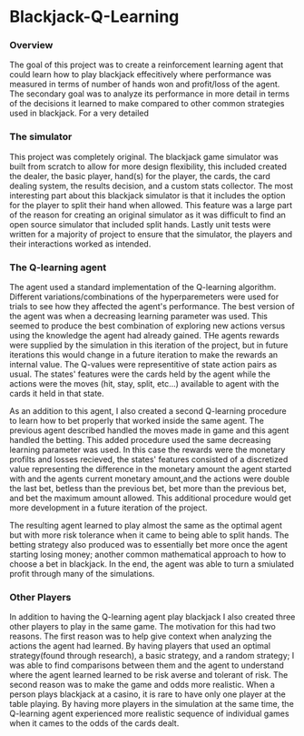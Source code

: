 # Blackjack-Q-Learning

### Overview
The goal of this project was to create a reinforcement learning agent that could learn how to play blackjack effecitively where performance was measured in terms of number of hands won and profit/loss of the agent. The secondary goal was to analyze its performance in more detail in terms of the decisions it learned to make compared to other common strategies used in blackjack. For a very detailed


### The simulator
This project was completely original. The blackjack game simulator was built from scratch to allow for more design flexibility, this included created the dealer, the basic player, hand(s) for the player, the cards, the card dealing system, the results decision, and a custom stats collector. The most interesting part about this blackjack simulator is that it includes the option for the player to split their hand when allowed. This feature was a large part of the reason for creating an original simulator as it was difficult to find an open source simulator that included split hands. Lastly unit tests were written for a majority of project to ensure that the simulator, the players and their interactions worked as intended.


### The Q-learning agent
The agent used a standard implementation of the Q-learning algorithm. Different variations/combinations of the hyperparemeters were used for trials to see how they affected the agent's performance. The best version of the agent was when a decreasing learning parameter was used. This seemed to produce the best combination of exploring new actions versus using the knowledge the agent had already gained. THe agents rewards were supplied by the simulation in this iteration of the project, but in future iterations this would change in a future iteration to make the rewards an internal value. The Q-values were representitive of state action pairs as usual. The states' features were the cards held by the agent while the actions were the moves (hit, stay, split, etc...) available to agent with the cards it held in that state. 

As an addition to this agent, I also created a second Q-learning procedure to learn how to bet properly that worked inside the same agent. The previous agent described handled the moves made in game and this agent handled the betting. This added procedure used the same decreasing learning parameter was used. In this case the rewards were the monetary profilts and losses recieved, the states' features consisted of a discretized value representing the difference in the monetary amount the agent started with and the agents current monetary amount,and the actions were double the last bet, betless than the previous bet, bet more than the previous bet, and bet the maximum amount allowed. This additional procedure would get more development in a future iteration of the project.

The resulting agent learned to play almost the same as the optimal agent but with more risk tolerance when it came to being able to split hands. The betting strategy also produced was to essentially bet more once the agent starting losing money; another common mathematical approach to how to choose a bet in blackjack. In the end, the agent was able to turn a smiulated profit through many of the simulations.


### Other Players
In addition to having the Q-learning agent play blackjack I also created three other players to play in the same game. The motivation for this had two reasons. The first reason was to help give context when analyzing the actions the agent had learned. By having players that used an optimal strategy(found through research), a basic strategy, and a random strategy; I was able to find comparisons between them and the agent to understand where the agent learned learned to be risk averse and tolerant of risk. The second reason was to make the game and odds more realistic. When a person plays blackjack at a casino, it is rare to have only one player at the table playing. By having more players in the  simulation at the same time, the Q-learning agent experienced more realistic sequence of individual games when it cames to the odds of the cards dealt.
